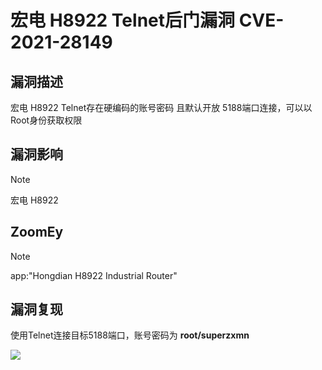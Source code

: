 # 宏电 H8922 Telnet后门漏洞 CVE-2021-28149

## 漏洞描述

宏电 H8922 Telnet存在硬编码的账号密码 且默认开放 5188端口连接，可以以Root身份获取权限

## 漏洞影响

> [!NOTE]
>
> 宏电 H8922

## ZoomEy

> [!NOTE]
>
> app:"Hongdian H8922 Industrial Router"

## 漏洞复现

使用Telnet连接目标5188端口，账号密码为 **root/superzxmn**

![](http://wikioss.peiqi.tech/vuln/hd-1.png?x-oss-process=image/auto-orient,1/quality,q_90/watermark,image_c2h1aXlpbi9zdWkucG5nP3gtb3NzLXByb2Nlc3M9aW1hZ2UvcmVzaXplLFBfMTQvYnJpZ2h0LC0zOS9jb250cmFzdCwtNjQ,g_se,t_17,x_1,y_10)